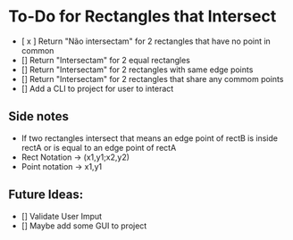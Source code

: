 # To-Do for Rectangles that Intersect

- [ x ] Return "Não intersectam" for 2 rectangles that have no point in common
- [] Return "Intersectam" for 2 equal rectangles
- [] Return "Intersectam" for 2 rectangles with same edge points
- [] Return "Intersectam" for 2 rectangles that share any commom points
- [] Add a CLI to project for user to interact

## Side notes

- If two rectangles intersect that means an edge point of rectB is inside rectA or is equal to an edge point of rectA
- Rect Notation -> (x1,y1;x2,y2)
- Point notation -> x1,y1

## Future Ideas:

- [] Validate User Imput
- [] Maybe add some GUI to project
